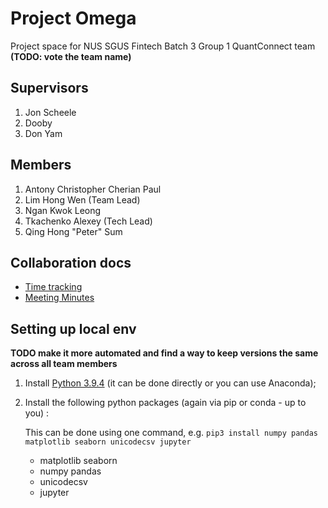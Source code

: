 # Project Omega
Project space for NUS SGUS Fintech Batch 3 Group 1 QuantConnect team **(TODO: vote the team name)**

## Supervisors
1. Jon Scheele
1. Dooby
1. Don Yam

## Members
1. Antony Christopher Cherian Paul
1. Lim Hong Wen (Team Lead)
1. Ngan Kwok Leong
1. Tkachenko Alexey (Tech Lead)
1. Qing Hong "Peter" Sum

## Collaboration docs
* [Time tracking](https://docs.google.com/spreadsheets/d/1goY3e8Pnb7GCFPjv1ocY3dTM-CobUiLo0siKtb2_tVs/edit?usp=sharing)
* [Meeting Minutes](https://docs.google.com/document/d/1ZUnK5dsIOngHRSNgRD8AuZrsVoigCyxFhxJIKpwJvKw/edit?usp=sharing)

## Setting up local env
**TODO make it more automated and find a way to keep versions the same across all team members**
1. Install [Python 3.9.4](https://www.python.org/downloads/release/python-394/) (it can be done directly or you can use Anaconda);
1. Install the following python packages (again via pip or conda - up to you) :

    This can be done using one command, e.g.
    `pip3 install numpy pandas matplotlib seaborn unicodecsv jupyter`
    * matplotlib seaborn
    * numpy pandas
    * unicodecsv
    * jupyter
